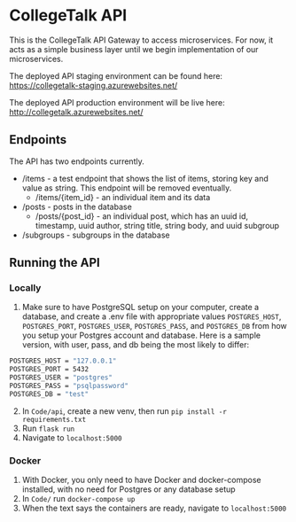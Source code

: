 # CollegeTalk API

This is the CollegeTalk API Gateway to access microservices. For now, it acts as a simple business layer until we begin implementation of our microservices.

The deployed API staging environment can be found here: https://collegetalk-staging.azurewebsites.net/

The deployed API production environment will be live here: http://collegetalk.azurewebsites.net/

## Endpoints

The API has two endpoints currently.

-   /items - a test endpoint that shows the list of items, storing key and value as string. This endpoint will be removed eventually.
    -   /items/{item_id} - an individual item and its data
-   /posts - posts in the database
    -   /posts/{post_id} - an individual post, which has an uuid id, timestamp, uuid author, string title, string body, and uuid subgroup
-   /subgroups - subgroups in the database

## Running the API

### Locally

1. Make sure to have PostgreSQL setup on your computer, create a database, and create a .env file with appropriate values `POSTGRES_HOST`, `POSTGRES_PORT`, `POSTGRES_USER`, `POSTGRES_PASS`, and `POSTGRES_DB` from how you setup your Postgres account and database. Here is a sample version, with user, pass, and db being the most likely to differ:

```bash
POSTGRES_HOST = "127.0.0.1"
POSTGRES_PORT = 5432
POSTGRES_USER = "postgres"
POSTGRES_PASS = "psqlpassword"
POSTGRES_DB = "test"
```

2. In `Code/api`, create a new venv, then run `pip install -r requirements.txt`
3. Run `flask run`
4. Navigate to `localhost:5000`

### Docker

1. With Docker, you only need to have Docker and docker-compose installed, with no need for Postgres or any database setup
2. In `Code/` run `docker-compose up`
3. When the text says the containers are ready, navigate to `localhost:5000`
